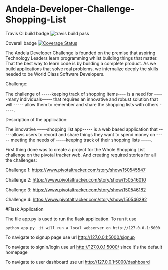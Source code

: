 # Andela-Developer-Challenge-Shopping-List

Travis CI build badge ![travis build pass](https://travis-ci.org/mirr254/Andela-Developer-Challenge-Shopping-List.svg?branch=master)

Coverall badge [![Coverage Status](https://coveralls.io/repos/github/mirr254/Andela-Developer-Challenge-Shopping-List/badge.svg?branch=master)](https://coveralls.io/github/mirr254/Andela-Developer-Challenge-Shopping-List?branch=master)

The Andela Developer Challenge is founded on the premise that aspiring Technology Leaders learn programming whilst building things that matter. That the best way to learn code is by building a complete product. As we build applications that solve real problems, we internalize deeply the skills needed to be World Class Software Developers.

Challenge:

The challenge of -----keeping track of shopping items---- is a need for -----many individuals----- that requires an innovative and robust solution that will ----- allow them to remember and share the shopping lists with others -----.

Description of the application:

The innovative -----shopping list app----- is a web based application that  -----allows users  to record and share things they want to spend money on ----- meeting the needs of -----keeping track of their shopping lists -----.

First thing done was to create a project for the Whole Shopping List challenge on the pivotal tracker web.
And creating required stories for all the challenges:

Challenge 1:  https://www.pivotaltracker.com/story/show/150545547 

Challenge 2:  https://www.pivotaltracker.com/story/show/150546010

Challenge 3: https://www.pivotaltracker.com/story/show/150546182

Challenge 4: https://www.pivotaltracker.com/story/show/150546292

#Flask Application

The file app.py is used to run the flask application. To run it use

    python app.py  it will run a local webserver on http://127.0.0.1:5000 

To navigate to signup page use url http://127.0.0.1:5000/signup

To navigate to signin/login use url http://127.0.0.1:5000/ since it's the default homepage

To navigate to user dashboard use url http://127.0.0.1:5000/dashboard 

